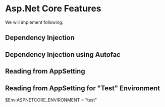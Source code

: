 # Asp.Net Core Features

We will implement following:

## Dependency Injection
## Dependency Injection using Autofac
## Reading from AppSetting
## Reading from AppSetting for "Test" Environment
   $Env:ASPNETCORE_ENVIRONMENT = "test"



